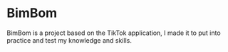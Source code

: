 # BimBom
BimBom is a project based on the TikTok application, I made it to put into practice and test my knowledge and skills.
